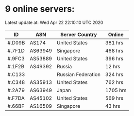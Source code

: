 # 9 online servers:

Latest update at: Wed Apr 22 22:10:10 UTC 2020

| ID | ASN | Server Country | Online |
| -- | --- | -------------- | ------ |
| #.D09B | AS174 | United States | 381 hrs |
| #.7F1D | AS63949 | Singapore | 468 hrs |
| #.9FC3 | AS53889 | United States | 396 hrs |
| #.1F2B | AS49392 | Russia | 12 hrs |
| #.C133 |  | Russian Federation | 324 hrs |
| #.C348 | AS35913 | United States | 762 hrs |
| #.2A79 | AS63949 | Japan | 1705 hrs |
| #.F7DA | AS45102 | United States | 569 hrs |
| #.66BF | AS16509 | Singapore | 43 hrs |

